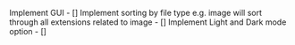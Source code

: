 Implement GUI - []
Implement sorting by file type e.g. image will sort through all extensions related to image - []
Implement Light and Dark mode option - []